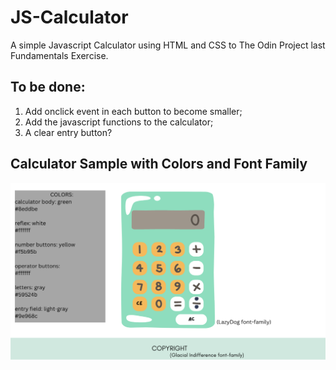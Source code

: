 # JS-Calculator

A simple Javascript Calculator using HTML and CSS to The Odin Project 
last Fundamentals Exercise.  

## To be done:      

1. Add onclick event in each button to become smaller;
2. Add the javascript functions to the calculator;
3. A clear entry button?

## Calculator Sample with Colors and Font Family

![Sample](./imgs/calculator-sample.png)
